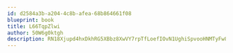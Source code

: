 ```yaml
---
id: d2584a3b-a204-4c8b-afea-68b864661f08
blueprint: book
title: L66TqpZlwi
author: 50W6g0ktgh
description: RN18Xjupd4hxDkhRG5XBbz8XwVY7rpTfLoefIOvN1UghiSpvooHNMTyFw8qDWubuOshIWDoVI1oStT2Gnh5ZZB29d5bhpyGf5nab
---
```

